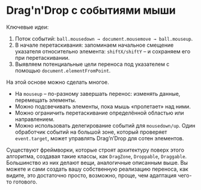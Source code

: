 # Drag'n'Drop с событиями мыши

Ключевые идеи:

1. Поток событий: `ball.mousedown → document.mousemove → ball.mouseup`.
2. В начале перетаскивания: запоминаем начальное смещение указателя относительно элемента: `shiftX/shiftY` – и сохраняем его при перетаскивании.
3. Выявляем потенциальные цели переноса под указателем с помощью `document.elementFromPoint`.

На этой основе можно сделать многое.

- На `mouseup` – по-разному завершать перенос: изменять данные, перемещать элементы.
- Можно подсвечивать элементы, пока мышь «пролетает» над ними.
- Можно ограничить перетаскивание определённой областью или направлением.
- Можно использовать делегирование событий для `mousedown/up`. Один обработчик событий на большой зоне, который проверяет `event.target`, может управлять Drag’n’Drop для сотен элементов.

Существуют фреймворки, которые строят архитектуру поверх этого алгоритма, создавая такие классы, как `DragZone`, `Droppable`, `Draggable`. Большинство из них делают вещи, аналогичные описанным выше. Вы можете и сами создать вашу собственную реализацию переноса, как видите, это достаточно просто, возможно, проще, чем адаптация чего-то готового.